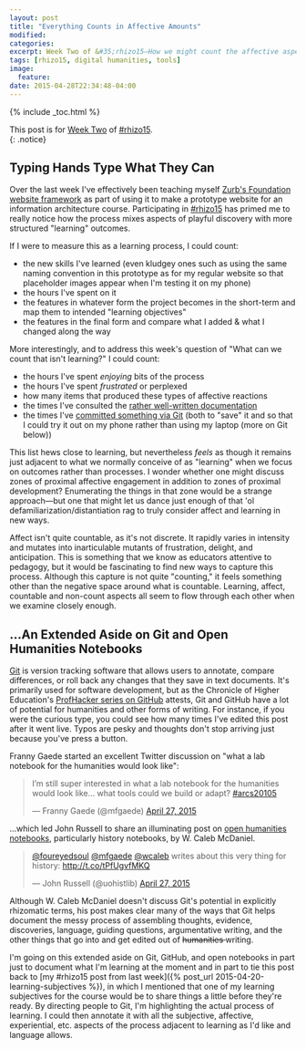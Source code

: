 ```yaml
---
layout: post
title: "Everything Counts in Affective Amounts"
modified:
categories:
excerpt: Week Two of &#35;rhizo15—How we might count the affective aspects of learning? Also, what potential does Git give us for making open humanities notebooks?
tags: [rhizo15, digital humanities, tools]
image:
  feature:
date: 2015-04-28T22:34:48-04:00
---
```


{% include _toc.html %}

<!-- markup clean_ -->

This post is for [Week Two](http://rhizomatic.net/2015/04/22/learning-is-not-a-counting-noun-so-what-should-we-count/) of [#rhizo15](http://rhizomatic.net/).  
{: .notice}  

## Typing Hands Type What They Can  

Over the last week I've effectively been teaching myself [Zurb's Foundation website framework](http://foundation.zurb.com/) as part of using it to make a prototype website for an information architecture course. Participating in [#rhizo15](http://rhizomatic.net/) has primed me to really notice how the process mixes aspects of playful discovery with more structured "learning" outcomes.

If I were to measure this as a learning process, I could count:

- the new skills I've learned (even kludgey ones such as using the same naming convention in this prototype as for my regular website so that placeholder images appear when I'm testing it on my phone)
- the hours I've spent on it
- the features in whatever form the project becomes in the short-term and map them to intended "learning objectives"
- the features in the final form and compare what I added & what I changed along the way

More interestingly, and to address this week's question of "What can we count that isn't learning?" I could count:  

- the hours I've spent *enjoying* bits of the process
- the hours I've spent *frustrated* or perplexed
- how many items that produced these types of affective reactions
- the times I've consulted the [rather well-written documentation](http://foundation.zurb.com/docs/)
- the times I've [committed something via Git](https://github.com/ryan-p-randall/ryan-p-randall.github.io/commits/master/aqredo) (both to "save" it and so that I could try it out on my phone rather than using my laptop (more on Git below))

This list hews close to learning, but nevertheless *feels* as though it remains just adjacent to what we normally conceive of as "learning" when we focus on outcomes rather than processes. I wonder whether one might discuss zones of proximal affective engagement in addition to zones of proximal development? Enumerating the things in that zone would be a strange approach—but one that might let us dance just enough of that 'ol defamiliarization/distantiation rag to truly consider affect and learning in new ways.

Affect isn't quite countable, as it's not discrete. It rapidly varies in intensity and mutates into inarticulable mutants of frustration, delight, and anticipation. This is something that we know as educators attentive to pedagogy, but it would be fascinating to find new ways to capture this process. Although this capture is not quite "counting," it feels something other than the negative space around what is countable. Learning, affect, countable and non-count aspects all seem to flow through each other when we examine closely enough.

## …An Extended Aside on Git and Open Humanities Notebooks

[Git](http://www.git-scm.com/) is version tracking software that allows users to annotate, compare differences, or roll back any changes that they save in text documents. It's primarily used for software development, but as the Chronicle of Higher Education's [ProfHacker series on GitHub](http://chronicle.com/blogs/profhacker/tag/github101) attests, Git and GitHub have a lot of potential for humanities and other forms of writing. For instance, if you were the curious type, you could see how many times I've edited this post after it went live. Typos are pesky and thoughts don't stop arriving just because you've press a button.

Franny Gaede started an excellent Twitter discussion on "what a lab notebook for the humanities would look like":  

<blockquote class="twitter-tweet" lang="en"><p>I’m still super interested in what a lab notebook for the humanities would look like… what tools could we build or adapt? <a href="https://twitter.com/hashtag/arcs20105?src=hash">#arcs20105</a></p>&mdash; Franny Gaede (@mfgaede) <a href="https://twitter.com/mfgaede/status/592497291098857472">April 27, 2015</a></blockquote>
<script async src="//platform.twitter.com/widgets.js" charset="utf-8"></script>

…which led John Russell to share an illuminating post on [open humanities notebooks](http://wcm1.web.rice.edu/open-notebook-history.html), particularly history notebooks, by W. Caleb McDaniel.

<blockquote class="twitter-tweet" lang="en"><p><a href="https://twitter.com/foureyedsoul">@foureyedsoul</a> <a href="https://twitter.com/mfgaede">@mfgaede</a> <a href="https://twitter.com/wcaleb">@wcaleb</a> writes about this very thing for history: <a href="http://t.co/tPfUgvfMKQ">http://t.co/tPfUgvfMKQ</a></p>&mdash; John Russell (@uohistlib) <a href="https://twitter.com/uohistlib/status/592502116624674816">April 27, 2015</a></blockquote>
<script async src="//platform.twitter.com/widgets.js" charset="utf-8"></script>  

Although W. Caleb McDaniel doesn't discuss Git's potential in explicitly rhizomatic terms, his post makes clear many of the ways that Git helps document the messy process of assembling thoughts, evidence, discoveries, language, guiding questions, argumentative writing, and the other things that go into and get edited out of <del>humanities </del>writing.

I'm going on this extended aside on Git, GitHub, and open notebooks in part just to document what I'm learning at the moment and in part to tie this post back to [my #rhizo15 post from last week]({% post_url 2015-04-20-learning-subjectives %}), in which I mentioned that one of my learning subjectives for the course would be to share things a little before they're ready. By directing people to Git, I'm highlighting the actual process of learning. I could then annotate it with all the subjective, affective, experiential, etc. aspects of the process adjacent to learning as I'd like and language allows.  
